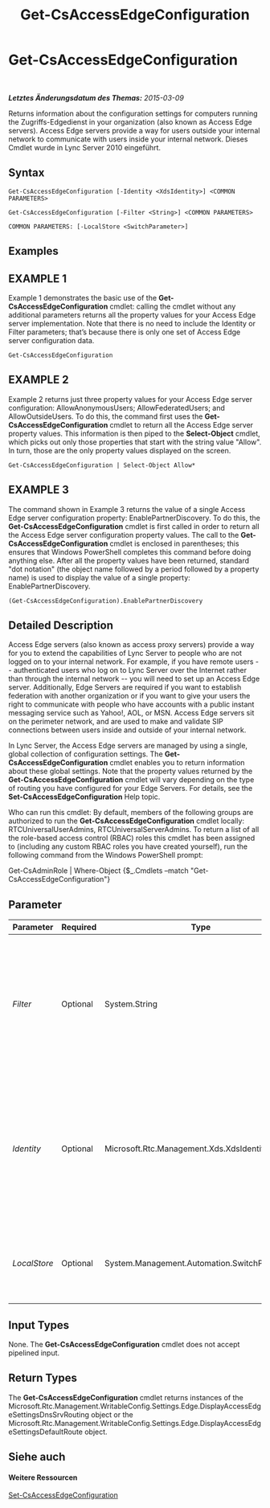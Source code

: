 ﻿---
title: Get-CsAccessEdgeConfiguration
TOCTitle: Get-CsAccessEdgeConfiguration
ms:assetid: 75a8a7e9-728f-4abd-87e9-593713ae39ee
ms:mtpsurl: https://technet.microsoft.com/de-de/library/Gg398574(v=OCS.15)
ms:contentKeyID: 49294428
ms.date: 05/19/2016
mtps_version: v=OCS.15
ms.translationtype: HT
---

# Get-CsAccessEdgeConfiguration

 

_**Letztes Änderungsdatum des Themas:** 2015-03-09_

Returns information about the configuration settings for computers running the Zugriffs-Edgedienst in your organization (also known as Access Edge servers). Access Edge servers provide a way for users outside your internal network to communicate with users inside your internal network. Dieses Cmdlet wurde in Lync Server 2010 eingeführt.

## Syntax

    Get-CsAccessEdgeConfiguration [-Identity <XdsIdentity>] <COMMON PARAMETERS>

    Get-CsAccessEdgeConfiguration [-Filter <String>] <COMMON PARAMETERS>

    COMMON PARAMETERS: [-LocalStore <SwitchParameter>]

## Examples

## EXAMPLE 1

Example 1 demonstrates the basic use of the **Get-CsAccessEdgeConfiguration** cmdlet: calling the cmdlet without any additional parameters returns all the property values for your Access Edge server implementation. Note that there is no need to include the Identity or Filter parameters; that’s because there is only one set of Access Edge server configuration data.

    Get-CsAccessEdgeConfiguration

## EXAMPLE 2

Example 2 returns just three property values for your Access Edge server configuration: AllowAnonymousUsers; AllowFederatedUsers; and AllowOutsideUsers. To do this, the command first uses the **Get-CsAccessEdgeConfiguration** cmdlet to return all the Access Edge server property values. This information is then piped to the **Select-Object** cmdlet, which picks out only those properties that start with the string value "Allow". In turn, those are the only property values displayed on the screen.

    Get-CsAccessEdgeConfiguration | Select-Object Allow*

## EXAMPLE 3

The command shown in Example 3 returns the value of a single Access Edge server configuration property: EnablePartnerDiscovery. To do this, the **Get-CsAccessEdgeConfiguration** cmdlet is first called in order to return all the Access Edge server configuration property values. The call to the **Get-CsAccessEdgeConfiguration** cmdlet is enclosed in parentheses; this ensures that Windows PowerShell completes this command before doing anything else. After all the property values have been returned, standard "dot notation" (the object name followed by a period followed by a property name) is used to display the value of a single property: EnablePartnerDiscovery.

    (Get-CsAccessEdgeConfiguration).EnablePartnerDiscovery

## Detailed Description

Access Edge servers (also known as access proxy servers) provide a way for you to extend the capabilities of Lync Server to people who are not logged on to your internal network. For example, if you have remote users -- authenticated users who log on to Lync Server over the Internet rather than through the internal network -- you will need to set up an Access Edge server. Additionally, Edge Servers are required if you want to establish federation with another organization or if you want to give your users the right to communicate with people who have accounts with a public instant messaging service such as Yahoo\!, AOL, or MSN. Access Edge servers sit on the perimeter network, and are used to make and validate SIP connections between users inside and outside of your internal network.

In Lync Server, the Access Edge servers are managed by using a single, global collection of configuration settings. The **Get-CsAccessEdgeConfiguration** cmdlet enables you to return information about these global settings. Note that the property values returned by the **Get-CsAccessEdgeConfiguration** cmdlet will vary depending on the type of routing you have configured for your Edge Servers. For details, see the **Set-CsAccessEdgeConfiguration** Help topic.

Who can run this cmdlet: By default, members of the following groups are authorized to run the **Get-CsAccessEdgeConfiguration** cmdlet locally: RTCUniversalUserAdmins, RTCUniversalServerAdmins. To return a list of all the role-based access control (RBAC) roles this cmdlet has been assigned to (including any custom RBAC roles you have created yourself), run the following command from the Windows PowerShell prompt:

Get-CsAdminRole | Where-Object {$\_.Cmdlets –match "Get-CsAccessEdgeConfiguration"}

## Parameter


<table>
<colgroup>
<col style="width: 25%" />
<col style="width: 25%" />
<col style="width: 25%" />
<col style="width: 25%" />
</colgroup>
<thead>
<tr class="header">
<th>Parameter</th>
<th>Required</th>
<th>Type</th>
<th>Description</th>
</tr>
</thead>
<tbody>
<tr class="odd">
<td><p><em>Filter</em></p></td>
<td><p>Optional</p></td>
<td><p>System.String</p></td>
<td><p>Enables you to use wildcards when specifying the Access Edge configuration settings to be returned. Because you can only have a single, global instance of these settings there is little reason to use the Filter parameter. However, if you prefer, you can use syntax similar to this to retrieve the global settings: -Identity &quot;g*&quot;.</p></td>
</tr>
<tr class="even">
<td><p><em>Identity</em></p></td>
<td><p>Optional</p></td>
<td><p>Microsoft.Rtc.Management.Xds.XdsIdentity</p></td>
<td><p>Unique identifier of the Access Edge configuration settings to be returned. Because you can only have a single, global instance of these settings, you do not have to include the Identity when calling the <strong>Get-CsAccessEdgeConfiguration</strong> cmdlet. However, you can use the following syntax to retrieve the global settings: -Identity global.</p></td>
</tr>
<tr class="odd">
<td><p><em>LocalStore</em></p></td>
<td><p>Optional</p></td>
<td><p>System.Management.Automation.SwitchParameter</p></td>
<td><p>Retrieves the Access Edge configuration data from the local replica of the zentralen Verwaltungsspeicher rather than from the zentralen Verwaltungsspeicher itself.</p></td>
</tr>
</tbody>
</table>


## Input Types

None. The **Get-CsAccessEdgeConfiguration** cmdlet does not accept pipelined input.

## Return Types

The **Get-CsAccessEdgeConfiguration** cmdlet returns instances of the Microsoft.Rtc.Management.WritableConfig.Settings.Edge.DisplayAccessEdgeSettingsDnsSrvRouting object or the Microsoft.Rtc.Management.WritableConfig.Settings.Edge.DisplayAccessEdgeSettingsDefaultRoute object.

## Siehe auch

#### Weitere Ressourcen

[Set-CsAccessEdgeConfiguration](set-csaccessedgeconfiguration.md)


